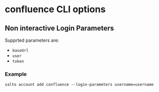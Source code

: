 # confluence CLI options

## Non interactive Login Parameters

Supprted parameters are:

- `baseUrl`
- `user`
- `token`

### Example

```
salto account add confluence --login-parameters username=username
```
